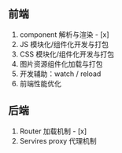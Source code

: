 ## 前端

1. component 解析与渲染 - [x]
2. JS 模块化/组件化开发与打包
3. CSS 模块化/组件化开发与打包
4. 图片资源组件化加载与打包
5. 开发辅助：watch / reload
6. 前端性能优化

## 后端

1. Router 加载机制 - [x]
2. Servires proxy 代理机制